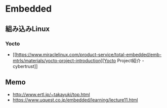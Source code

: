 # Embedded
## 組み込みLinux
### Yocto
- [[https://www.miraclelinux.com/product-service/total-embedded/emb-mtrls/materials/yocto-project-introduction][Yocto Project紹介 - cybertrust]]
## Memo
- http://www.ertl.jp/~takayuki/top.html
- https://www.uquest.co.jp/embedded/learning/lecture11.html
